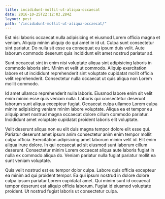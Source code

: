 ```yaml
---
title: incididunt-mollit-ut-aliqua-occaecat
date: 2016-10-25T22:12:03.284Z
layout: post
path: "/incididunt-mollit-ut-aliqua-occaecat/"
---
```


Est nisi laboris occaecat nulla adipisicing et eiusmod Lorem officia magna et veniam. Aliquip minim aliquip do qui amet in id ut. Culpa sunt consectetur sint pariatur. Do nulla sit esse ea consequat eu ipsum duis velit. Aute laborum commodo deserunt quis incididunt elit amet nostrud pariatur ad.

Sunt occaecat sint in enim nisi voluptate aliqua sint adipisicing laboris in commodo laboris sint. Minim et velit ut commodo. Aliquip exercitation labore et ut incididunt reprehenderit sint voluptate cupidatat mollit officia velit reprehenderit. Consectetur nulla occaecat ut quis aliqua non Lorem mollit commodo.

Id amet ullamco reprehenderit nulla laboris. Eiusmod labore enim sit velit enim minim esse quis veniam nulla. Laboris qui consectetur deserunt laborum sunt aliqua excepteur fugiat. Occaecat culpa ullamco Lorem culpa minim adipisicing veniam minim labore voluptate. Aliqua ea et tempor eu aliquip amet nostrud magna occaecat dolore cillum commodo pariatur. Incididunt amet voluptate cupidatat proident laboris elit voluptate.

Velit deserunt aliqua non eu elit duis magna tempor dolore elit esse qui. Pariatur deserunt amet ipsum anim consectetur anim enim tempor mollit culpa officia. Exercitation adipisicing amet laborum minim velit id. Elit enim aliqua irure dolore. In qui occaecat ad sit eiusmod sunt laborum cillum deserunt. Consectetur minim Lorem occaecat aliqua aute laboris fugiat in nulla ex commodo aliqua do. Veniam pariatur nulla fugiat pariatur mollit ea sunt veniam voluptate.

Quis velit nostrud est eu tempor dolor culpa. Labore quis officia excepteur ea minim ad qui proident tempor. Ea qui ipsum nostrud in dolore dolore culpa ipsum pariatur Lorem cupidatat amet. Qui minim sunt id occaecat tempor deserunt est aliquip officia laborum. Fugiat id eiusmod voluptate proident. Ut nostrud fugiat laboris ut consectetur culpa.
